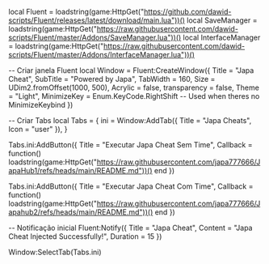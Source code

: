 local Fluent = loadstring(game:HttpGet("https://github.com/dawid-scripts/Fluent/releases/latest/download/main.lua"))()
local SaveManager = loadstring(game:HttpGet("https://raw.githubusercontent.com/dawid-scripts/Fluent/master/Addons/SaveManager.lua"))()
local InterfaceManager = loadstring(game:HttpGet("https://raw.githubusercontent.com/dawid-scripts/Fluent/master/Addons/InterfaceManager.lua"))()

-- Criar janela Fluent
local Window = Fluent:CreateWindow({
    Title = "Japa Cheat",
    SubTitle = "Powered by Japa",
    TabWidth = 160,
    Size = UDim2.fromOffset(1000, 500),
    Acrylic = false,
    transparency = false,
    Theme = "Light",
    MinimizeKey = Enum.KeyCode.RightShift -- Used when theres no MinimizeKeybind
})

-- Criar Tabs
local Tabs = {
    ini = Window:AddTab({ Title = "Japa Cheats", Icon = "user" }),
}

Tabs.ini:AddButton({ 
    Title = "Executar Japa Cheat Sem Time", 
    Callback = function() 
        loadstring(game:HttpGet("https://raw.githubusercontent.com/japa777666/JapaHub1/refs/heads/main/README.md"))() 
    end 
})

Tabs.ini:AddButton({ 
    Title = "Executar Japa Cheat Com Time", 
    Callback = function() 
        loadstring(game:HttpGet("https://raw.githubusercontent.com/japa777666/Japahub2/refs/heads/main/README.md"))() 
    end 
})

-- Notificação inicial
Fluent:Notify({
    Title = "Japa Cheat",
    Content = "Japa Cheat Injected Successfully!",
    Duration = 15
})

Window:SelectTab(Tabs.ini)
